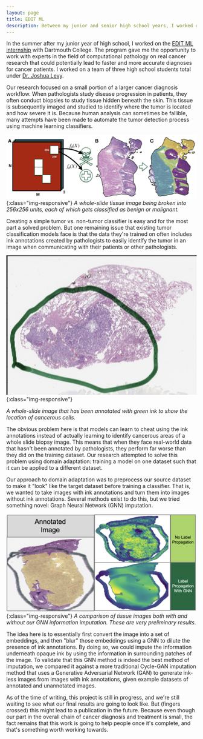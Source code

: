 ```yaml
---
layout: page
title: EDIT ML
description: Between my junior and senior high school years, I worked on a small team to conduct novel research into image unmasking at Dartmouth’s EDIT ML internship.
---
```


In the summer after my junior year of high school, I worked on the [EDIT ML internship](https://www.dartmouth-hitchcock.org/pathology/research#edit) with Dartmouth College. The program gave me the opportunity to work with experts in the field of computational pathology on real cancer research that could potentially lead to faster and more accurate diagnoses for cancer patients. I worked on a team of three high school students total under [Dr. Joshua Levy](https://geiselmed.dartmouth.edu/epidemiology/profile/joshua-levy-phd/).

Our research focused on a small portion of a larger cancer diagnosis workflow. When pathologists study disease progression in patients, they often conduct biopsies to study tissue hidden beneath the skin. This tissue is subsequently imaged and studied to identify where the tumor is located and how severe it is. Because human analysis can sometimes be fallible, many attempts have been made to automate the tumor detection process using machine learning classifiers.

![](/assets/edit-assets/2022-07-18-22-32-01-image.png){:class="img-responsive"}
*A whole-slide tissue image being broken into 256x256 units, each of which gets classified as benign or malignant.*

Creating a simple tumor vs. non-tumor classifier is easy and for the most part a solved problem. But one remaining issue that existing tumor classification models face is that the data they're trained on often includes ink annotations created by pathologists to easily identify the tumor in an image when communicating with their patients or other pathologists.

![](/assets/edit-assets/2022-07-18-22-45-14-image.png){:class="img-responsive"}

*A whole-slide image that has been annotated with green ink to show the location of cancerous cells.*

The obvious problem here is that models can learn to cheat using the ink annotations instead of actually learning to identify cancerous areas of a whole slide biopsy image. This means that when they face real-world data that hasn't been annotated by pathologists, they perform far worse than they did on the training dataset. Our research attempted to solve this problem using domain adaptation: training a model on one dataset such that it can be applied to a different dataset.

Our approach to domain adaptation was to preprocess our source dataset to make it "look" like the target dataset before training a classifier. That is, we wanted to take images with ink annotations and turn them into images without ink annotations. Several methods exist to do this, but we tried something novel: Graph Neural Network (GNN) imputation.

![](/assets/edit-assets/2022-07-18-23-54-54-image.png){:class="img-responsive"}
*A comparison of tissue images both with and without our GNN information imputation. These are very preliminary results.*

The idea here is to essentially first convert the image into a set of embeddings, and then "blur" those embeddings using a GNN to dilute the presence of ink annotations. By doing so, we could impute the information underneath opaque ink by using the information in surrounding patches of the image. To validate that this GNN method is indeed the best method of imputation, we compared it against a more traditional Cycle-GAN imputation method that uses a Generative Adversarial Network (GAN) to generate ink-less images from images with ink annotations, given example datasets of annotated and unannotated images.

As of the time of writing, this project is still in progress, and we're still waiting to see what our final results are going to look like. But (fingers crossed) this might lead to a publication in the future. Because even though our part in the overall chain of cancer diagnosis and treatment is small, the fact remains that this work is going to help people once it's complete, and that's something worth working towards.
